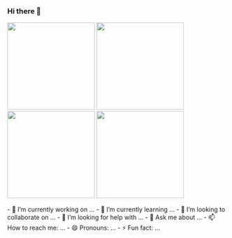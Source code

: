 ### Hi there 👋
<p float="left">
<img src="https://i.pinimg.com/originals/ac/17/f9/ac17f964ae5b5ce11424d7ec579db025.gif" width="200px" height="200px">
<img src="https://cdn.dribbble.com/users/148673/screenshots/3131759/z-logo-anim.gif" width="200px" height="200px">
<img src="https://i.gifer.com/2vE9.gif" width="200px" height="200px">
<img src="https://cdn.dribbble.com/users/148673/screenshots/3131759/z-logo-anim.gif" width="200px" height="200px">
</p>
- 🔭 I’m currently working on ...
- 🌱 I’m currently learning ...
- 👯 I’m looking to collaborate on ...
- 🤔 I’m looking for help with ...
- 💬 Ask me about ...
- 📫 How to reach me: ...
- 😄 Pronouns: ...
- ⚡ Fun fact: ...

